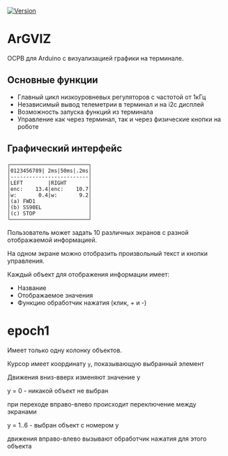 [![Version](https://img.shields.io/badge/version-v0.0.6-informational)](https://github.com/arsenier/argviz/actions/workflows/auto-semver.yml)

# ArGVIZ

ОСРВ для Arduino с визуализацией графики на терминале.

## Основные функции

- Главный цикл низкоуровневых регуляторов с частотой от 1кГц
- Независимый вывод телеметрии в терминал и на i2c дисплей
- Возможность запуска функций из терминала
- Управление как через терминал, так и через физические кнопки на роботе

## Графический интерфейс

```
┌─────────────────────────┐
│0123456789| 2ms|50ms|.2ms│
│-------------------------│
│LEFT        |RIGHT       │
│enc:    13.4|enc:    10.7│
│w:       0.4|w:       9.2│
│(a) FWD1                 │
│(b) SS90EL               │
│(c) STOP                 │
└─────────────────────────┘
```

Пользователь может задать 10 различных экранов с разной отображаемой информацией.

На одном экране можно отобразить произвольный текст и кнопки управления.

Каждый объект для отображения информации имеет:

- Название
- Отображаемоe значения
- Функцию обработчик нажатия (клик, + и -)

epoch1
===

Имеет только одну колонку объектов.

Курсор имеет координату `y`, показывающую выбранный элемент

Движения вниз-вверх изменяют значение y

y = 0 - никакой объект не выбран

при переходе вправо-влево происходит переключение между экранами

y = 1..6 - выбран объект с номером y

движения вправо-влево вызывают обработчик нажатия для этого объекта


